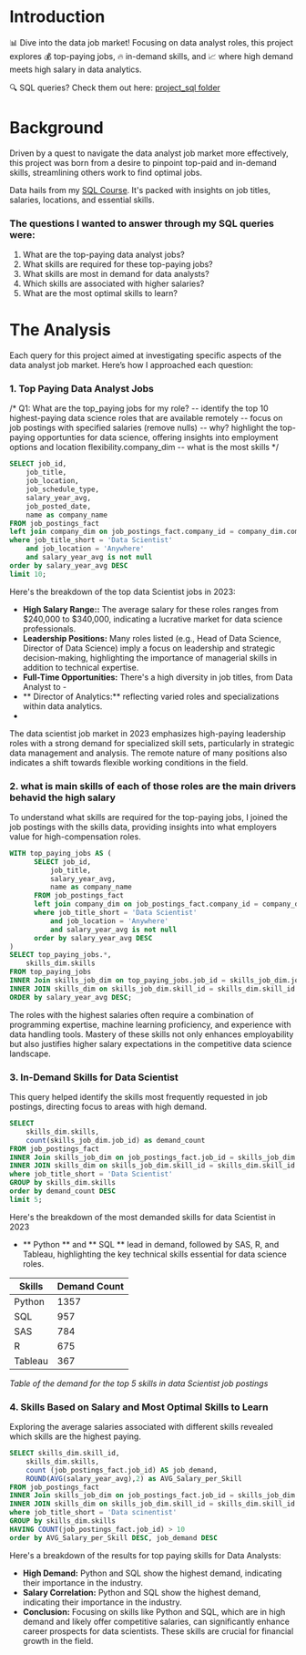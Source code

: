 # Introduction
📊 Dive into the data job market! Focusing on data analyst roles, this project explores 💰 top-paying jobs, 🔥 in-demand skills, and 📈 where high demand meets high salary in data analytics.

🔍 SQL queries? Check them out here: [project_sql folder](/project_sql/)

# Background
Driven by a quest to navigate the data analyst job market more effectively, this project was born from a desire to pinpoint top-paid and in-demand skills, streamlining others work to find optimal jobs.

Data hails from my [SQL Course](https://lukebarousse.com/sql). It's packed with insights on job titles, salaries, locations, and essential skills.

### The questions I wanted to answer through my SQL queries were:

1. What are the top-paying data analyst jobs?
2. What skills are required for these top-paying jobs?
3. What skills are most in demand for data analysts?
4. Which skills are associated with higher salaries?
5. What are the most optimal skills to learn?
# The Analysis
Each query for this project aimed at investigating specific aspects of the data analyst job market. Here’s how I approached each question:

### 1. Top Paying Data Analyst Jobs
/* Q1: What are the top_paying jobs for my role?
-- identify the top 10 highest-paying data science roles that are available remotely
-- focus on job postings with specified salaries (remove nulls)
-- why? highlight the top-paying opportunties for data science, offering insights into employment options and location flexibility.company_dim
-- what is the most skills */ 
```sql
SELECT job_id,
	job_title,
    job_location,
    job_schedule_type,
    salary_year_avg,
    job_posted_date,
    name as company_name
FROM job_postings_fact
left join company_dim on job_postings_fact.company_id = company_dim.company_id
where job_title_short = 'Data Scientist'
	and job_location = 'Anywhere'
    and salary_year_avg is not null
order by salary_year_avg DESC
limit 10;
```
Here's the breakdown of the top data Scientist jobs in 2023:
- **High Salary Range::** The average salary for these roles ranges from $240,000 to $340,000, indicating a lucrative market for data science professionals.
- **Leadership Positions:** Many roles listed (e.g., Head of Data Science, Director of Data Science) imply a focus on leadership and strategic decision-making, highlighting the importance of managerial skills in addition to technical expertise.
- **Full-Time Opportunities:** There's a high diversity in job titles, from Data Analyst to -
- ** Director of Analytics:**  reflecting varied roles and specializations within data analytics.
- 
The data scientist job market in 2023 emphasizes high-paying leadership roles with a strong demand for specialized skill sets, particularly in strategic data management and analysis. The remote nature of many positions also indicates a shift towards flexible working conditions in the field.

### 2.  what is main skills of each of those roles are the main drivers behavid the high salary

To understand what skills are required for the top-paying jobs, I joined the job postings with the skills data, providing insights into what employers value for high-compensation roles.
```sql
WITH top_paying_jobs AS (
      SELECT job_id,
          job_title,
          salary_year_avg,
          name as company_name
      FROM job_postings_fact
      left join company_dim on job_postings_fact.company_id = company_dim.company_id
      where job_title_short = 'Data Scientist'
          and job_location = 'Anywhere'
          and salary_year_avg is not null
      order by salary_year_avg DESC
)
SELECT top_paying_jobs.*,
	skills_dim.skills
FROM top_paying_jobs
INNER Join skills_job_dim on top_paying_jobs.job_id = skills_job_dim.job_id
INNER JOIN skills_dim on skills_job_dim.skill_id = skills_dim.skill_id
ORDER by salary_year_avg DESC;
```
The roles with the highest salaries often require a combination of programming expertise, machine learning proficiency, and experience with data handling tools. Mastery of these skills not only enhances employability but also justifies higher salary expectations in the competitive data science landscape.

### 3. In-Demand Skills for Data Scientist

This query helped identify the skills most frequently requested in job postings, directing focus to areas with high demand.

```sql
SELECT 
	skills_dim.skills,
    count(skills_job_dim.job_id) as demand_count
FROM job_postings_fact
INNER Join skills_job_dim on job_postings_fact.job_id = skills_job_dim.job_id
INNER JOIN skills_dim on skills_job_dim.skill_id = skills_dim.skill_id
where job_title_short = 'Data Scientist'
GROUP by skills_dim.skills
order by demand_count DESC
limit 5;
```
Here's the breakdown of the most demanded skills for data Scientist in 2023
- ** Python ** and ** SQL ** lead in demand, followed by SAS, R, and Tableau, highlighting the key technical skills essential for data science roles.

| Skills  | Demand Count|
|---------|-------------|
| Python  | 1357        |
|   SQL   | 957         |
| SAS     | 784         |
| R       | 675         |
| Tableau | 367         |

*Table of the demand for the top 5 skills in data Scientist job postings*

### 4. Skills Based on Salary and Most Optimal Skills to Learn
Exploring the average salaries associated with different skills revealed which skills are the highest paying.
```sql
SELECT skills_dim.skill_id,
	skills_dim.skills,
	count (job_postings_fact.job_id) AS job_demand,
	ROUND(AVG(salary_year_avg),2) as AVG_Salary_per_Skill
FROM job_postings_fact
INNER Join skills_job_dim on job_postings_fact.job_id = skills_job_dim.job_id
INNER JOIN skills_dim on skills_job_dim.skill_id = skills_dim.skill_id
where job_title_short = 'Data scinentist' 
GROUP by skills_dim.skills
HAVING COUNT(job_postings_fact.job_id) > 10
order by AVG_Salary_per_Skill DESC, job_demand DESC
```
Here's a breakdown of the results for top paying skills for Data Analysts:
- **High Demand:** Python and SQL show the highest demand, indicating their importance in the industry.
- **Salary Correlation:** Python and SQL show the highest demand, indicating their importance in the industry.
- **Conclusion:** 
Focusing on skills like Python and SQL, which are in high demand and likely offer competitive salaries, can significantly enhance career prospects for data scientists. These skills are crucial for financial growth in the field.


